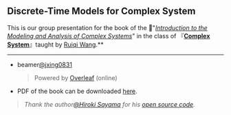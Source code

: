 ## Discrete-Time Models for Complex System

This is our group presentation for the book of the 📕"*[Introduction to the Modeling and Analysis of Complex Systems](https://bingweb.binghamton.edu/~sayama/textbook/)*" in the class of 『**[Complex System](http://mooc1.elearning.shu.edu.cn/mycourse/studentcourse?courseId=223577062&clazzid=52923225&enc=25d91eab6be45a64645ee4bca0bd3e31)**』taught by [Ruiqi Wang](http://zhangroup.aporc.org/RuiqiWang).**

---

- beamer[@jxing0831](https://github.com/jxing0831)
  > Powered by [Overleaf](https://www.overleaf.com) (online)
- PDF of the book can be downloaded [here](https://milneopentextbooks.org/download/introduction-to-the-modeling-and-analysis-of-complex-systems-sayama-pdf).
  
 > *Thank the author[@Hiroki Sayama](https://bingweb.binghamton.edu/~sayama) for his [open source code](https://bingweb.binghamton.edu/~sayama/textbook/code.zip).*
        

